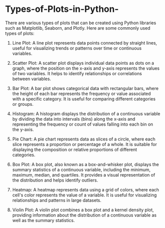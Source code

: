 # Types-of-Plots-in-Python-
There are various types of plots that can be created using Python libraries such as Matplotlib, Seaborn, and Plotly. Here are some commonly used types of plots:

1. Line Plot: A line plot represents data points connected by straight lines, useful for visualizing trends or patterns over time or continuous variables.

2. Scatter Plot: A scatter plot displays individual data points as dots on a graph, where the position on the x-axis and y-axis represents the values of two variables. It helps to identify relationships or correlations between variables.

3. Bar Plot: A bar plot shows categorical data with rectangular bars, where the height of each bar represents the frequency or value associated with a specific category. It is useful for comparing different categories or groups.

4. Histogram: A histogram displays the distribution of a continuous variable by dividing the data into intervals (bins) along the x-axis and representing the frequency or count of values falling into each bin on the y-axis.

5. Pie Chart: A pie chart represents data as slices of a circle, where each slice represents a proportion or percentage of a whole. It is suitable for displaying the composition or relative proportions of different categories.

6. Box Plot: A box plot, also known as a box-and-whisker plot, displays the summary statistics of a continuous variable, including the minimum, maximum, median, and quartiles. It provides a visual representation of the distribution and helps identify outliers.

7. Heatmap: A heatmap represents data using a grid of colors, where each cell's color represents the value of a variable. It is useful for visualizing relationships and patterns in large datasets.

8. Violin Plot: A violin plot combines a box plot and a kernel density plot, providing information about the distribution of a continuous variable as well as the summary statistics.
